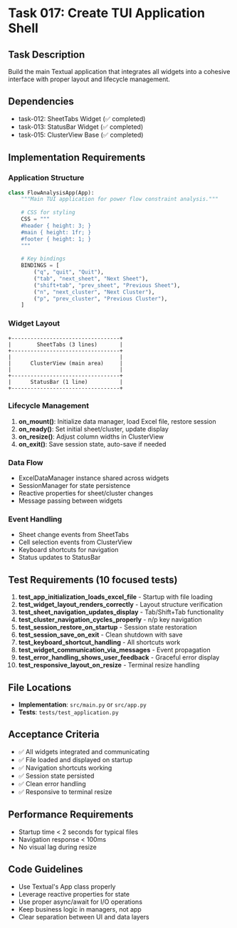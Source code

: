 # Task 017: Create TUI Application Shell

## Task Description
Build the main Textual application that integrates all widgets into a cohesive interface with proper layout and lifecycle management.

## Dependencies
- task-012: SheetTabs Widget (✅ completed)
- task-013: StatusBar Widget (✅ completed)
- task-015: ClusterView Base (✅ completed)

## Implementation Requirements

### Application Structure
```python
class FlowAnalysisApp(App):
    """Main TUI application for power flow constraint analysis."""
    
    # CSS for styling
    CSS = """
    #header { height: 3; }
    #main { height: 1fr; }
    #footer { height: 1; }
    """
    
    # Key bindings
    BINDINGS = [
        ("q", "quit", "Quit"),
        ("tab", "next_sheet", "Next Sheet"),
        ("shift+tab", "prev_sheet", "Previous Sheet"),
        ("n", "next_cluster", "Next Cluster"),
        ("p", "prev_cluster", "Previous Cluster"),
    ]
```

### Widget Layout
```
+----------------------------------+
|        SheetTabs (3 lines)       |
+----------------------------------+
|                                  |
|      ClusterView (main area)     |
|                                  |
+----------------------------------+
|      StatusBar (1 line)          |
+----------------------------------+
```

### Lifecycle Management
1. **on_mount()**: Initialize data manager, load Excel file, restore session
2. **on_ready()**: Set initial sheet/cluster, update display
3. **on_resize()**: Adjust column widths in ClusterView
4. **on_exit()**: Save session state, auto-save if needed

### Data Flow
- ExcelDataManager instance shared across widgets
- SessionManager for state persistence
- Reactive properties for sheet/cluster changes
- Message passing between widgets

### Event Handling
- Sheet change events from SheetTabs
- Cell selection events from ClusterView
- Keyboard shortcuts for navigation
- Status updates to StatusBar

## Test Requirements (10 focused tests)

1. **test_app_initialization_loads_excel_file** - Startup with file loading
2. **test_widget_layout_renders_correctly** - Layout structure verification
3. **test_sheet_navigation_updates_display** - Tab/Shift+Tab functionality
4. **test_cluster_navigation_cycles_properly** - n/p key navigation
5. **test_session_restore_on_startup** - Session state restoration
6. **test_session_save_on_exit** - Clean shutdown with save
7. **test_keyboard_shortcut_handling** - All shortcuts work
8. **test_widget_communication_via_messages** - Event propagation
9. **test_error_handling_shows_user_feedback** - Graceful error display
10. **test_responsive_layout_on_resize** - Terminal resize handling

## File Locations
- **Implementation**: `src/main.py` or `src/app.py`
- **Tests**: `tests/test_application.py`

## Acceptance Criteria
- ✅ All widgets integrated and communicating
- ✅ File loaded and displayed on startup
- ✅ Navigation shortcuts working
- ✅ Session state persisted
- ✅ Clean error handling
- ✅ Responsive to terminal resize

## Performance Requirements
- Startup time < 2 seconds for typical files
- Navigation response < 100ms
- No visual lag during resize

## Code Guidelines
- Use Textual's App class properly
- Leverage reactive properties for state
- Use proper async/await for I/O operations
- Keep business logic in managers, not app
- Clear separation between UI and data layers
